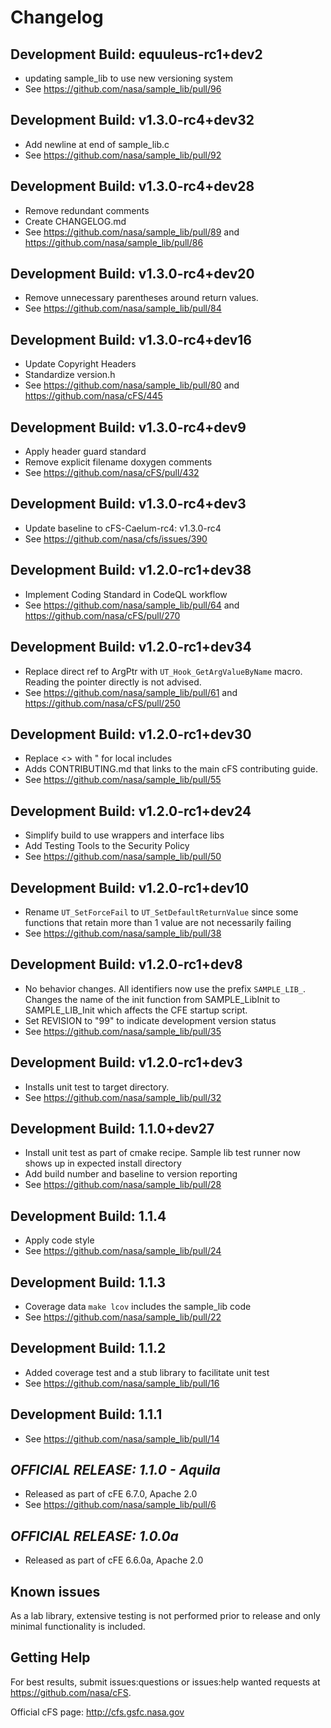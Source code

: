 # Changelog

## Development Build: equuleus-rc1+dev2
- updating sample_lib to use new versioning system
- See <https://github.com/nasa/sample_lib/pull/96>

## Development Build: v1.3.0-rc4+dev32
- Add newline at end of sample_lib.c
- See <https://github.com/nasa/sample_lib/pull/92>

## Development Build: v1.3.0-rc4+dev28
- Remove redundant comments
- Create CHANGELOG.md
- See <https://github.com/nasa/sample_lib/pull/89> and <https://github.com/nasa/sample_lib/pull/86>

## Development Build: v1.3.0-rc4+dev20
- Remove unnecessary parentheses around return values.
- See <https://github.com/nasa/sample_lib/pull/84>

## Development Build: v1.3.0-rc4+dev16
- Update Copyright Headers
- Standardize version.h 
- See <https://github.com/nasa/sample_lib/pull/80> and <https://github.com/nasa/cFS/445>

## Development Build: v1.3.0-rc4+dev9
- Apply header guard standard 
- Remove explicit filename doxygen comments 
- See <https://github.com/nasa/cFS/pull/432>

## Development Build: v1.3.0-rc4+dev3
- Update baseline to cFS-Caelum-rc4: v1.3.0-rc4
- See <https://github.com/nasa/cfs/issues/390>

## Development Build: v1.2.0-rc1+dev38
-  Implement Coding Standard in CodeQL workflow
- See <https://github.com/nasa/sample_lib/pull/64> and <https://github.com/nasa/cFS/pull/270>

## Development Build: v1.2.0-rc1+dev34
- Replace direct ref to ArgPtr with `UT_Hook_GetArgValueByName` macro. Reading the pointer directly is not advised.
- See <https://github.com/nasa/sample_lib/pull/61> and <https://github.com/nasa/cFS/pull/250>

## Development Build: v1.2.0-rc1+dev30
- Replace <> with " for local includes
- Adds CONTRIBUTING.md that links to the main cFS contributing guide.
- See <https://github.com/nasa/sample_lib/pull/55>

## Development Build: v1.2.0-rc1+dev24
- Simplify build to use wrappers and interface libs
- Add Testing Tools to the Security Policy
- See <https://github.com/nasa/sample_lib/pull/50>

## Development Build: v1.2.0-rc1+dev10
- Rename `UT_SetForceFail` to `UT_SetDefaultReturnValue` since some functions that retain more than 1 value are not necessarily failing
- See <https://github.com/nasa/sample_lib/pull/38>

## Development Build: v1.2.0-rc1+dev8
- No behavior changes. All identifiers now use the prefix `SAMPLE_LIB_`. Changes the name of the init function from SAMPLE_LibInit to SAMPLE_LIB_Init which affects the CFE startup script.
- Set REVISION to "99" to indicate development version status
- See <https://github.com/nasa/sample_lib/pull/35>

## Development Build: v1.2.0-rc1+dev3
- Installs unit test to target directory.
- See <https://github.com/nasa/sample_lib/pull/32>

## Development Build: 1.1.0+dev27
- Install unit test as part of cmake recipe. Sample lib test runner now shows up in expected install directory
- Add build number and baseline to version reporting
- See <https://github.com/nasa/sample_lib/pull/28>

## Development Build: 1.1.4
- Apply code style
- See <https://github.com/nasa/sample_lib/pull/24>

## Development Build: 1.1.3
- Coverage data `make lcov` includes the sample_lib code
- See <https://github.com/nasa/sample_lib/pull/22>

## Development Build: 1.1.2
- Added coverage test and a stub library to facilitate unit test
- See <https://github.com/nasa/sample_lib/pull/16>

## Development Build: 1.1.1
- See <https://github.com/nasa/sample_lib/pull/14>

## ***OFFICIAL RELEASE: 1.1.0 - Aquila***
- Released as part of cFE 6.7.0, Apache 2.0
- See <https://github.com/nasa/sample_lib/pull/6>

## ***OFFICIAL RELEASE: 1.0.0a***
- Released as part of cFE 6.6.0a, Apache 2.0

## Known issues
As a lab library, extensive testing is not performed prior to release and only minimal functionality is included.

## Getting Help
For best results, submit issues:questions or issues:help wanted requests at https://github.com/nasa/cFS.

Official cFS page: http://cfs.gsfc.nasa.gov
